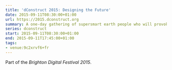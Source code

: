 ```yaml
---
title: 'dConstruct 2015: Designing the Future'
date: 2015-09-11T08:30:00+01:00
url: https://2015.dconstruct.org
summary: A one-day gathering of supersmart earth people who will provoke, entertain and stimulate you with their thoughts on this year’s theme of “Designing the Future”
series: dconstruct
start: 2015-09-11T08:30:00+01:00
end: 2015-09-11T17:45:00+01:00
tags:
- venue:9c2xrvf6+fr
---
```

Part of the _Brighton Digital Festival 2015_.
